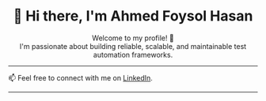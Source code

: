 <!-- My Profile README -->

<h1 align="center">👋 Hi there, I'm Ahmed Foysol Hasan</h1>

<p align="center">
  Welcome to my profile! 🚀<br>
  I'm passionate about building reliable, scalable, and maintainable test automation frameworks.
</p>

---

📫 Feel free to connect with me on [LinkedIn](https://www.linkedin.com/in/-ahmed-hasan).

---
